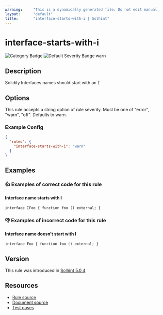```yaml
---
warning:     "This is a dynamically generated file. Do not edit manually."
layout:      "default"
title:       "interface-starts-with-i | Solhint"
---
```


# interface-starts-with-i
![Category Badge](https://img.shields.io/badge/-Style%20Guide%20Rules-informational)
![Default Severity Badge warn](https://img.shields.io/badge/Default%20Severity-warn-yellow)

## Description
Solidity Interfaces names should start with an `I`

## Options
This rule accepts a string option of rule severity. Must be one of "error", "warn", "off". Defaults to warn.

### Example Config
```json
{
  "rules": {
    "interface-starts-with-i": "warn"
  }
}
```


## Examples
### 👍 Examples of **correct** code for this rule

#### Interface name starts with I

```solidity
interface IFoo { function foo () external; }
```

### 👎 Examples of **incorrect** code for this rule

#### Interface name doesn't start with I

```solidity
interface Foo { function foo () external; }
```

## Version
This rule was introduced in [Solhint 5.0.4](https://github.com/protofire/solhint/blob/v5.0.4)

## Resources
- [Rule source](https://github.com/protofire/solhint/blob/master/lib/rules/best-practices/interface-starts-with-i.js)
- [Document source](https://github.com/protofire/solhint/blob/master/docs/rules/best-practices/interface-starts-with-i.md)
- [Test cases](https://github.com/protofire/solhint/blob/master/test/rules/best-practices/interface-starts-with-i.js)
